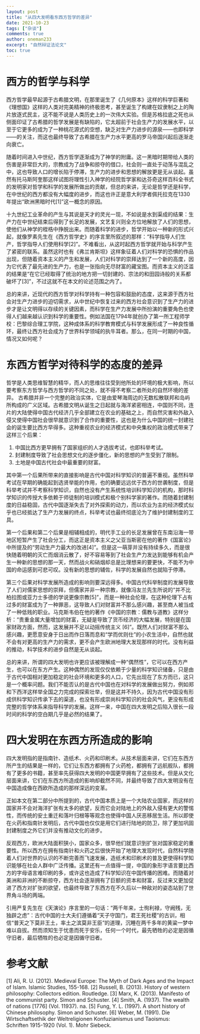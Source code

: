 ```yaml
---
layout: post
title: "从四大发明看东西方哲学的差异"
date: 2021-10-23
tags: ["杂谈"]
comments: true
author: oneman233
excerpt: "自然辩证法论文"
toc: true
---
```


# 西方的哲学与科学

西方哲学最早起源于古希腊文明，在那里诞生了《几何原本》这样的科学巨著和《理想国》这样的人类对完美精神的终极思考，甚至诞生了构建在奴隶制之上的陶片放逐式民主，这不能不说是人类历史上的一次伟大实验。但是苏格拉底之死也从侧面印证了古希腊的哲学发展是有缺陷的，它太超前于社会生产力的发展水平，以至于它更多的成为了一种桃花源式的空想，缺乏对生产力进步的源泉——也即科学——的关注，而这也最终导致了古希腊在生产力水平更高的罗马帝国兴起后逐渐走向衰亡。

随着时间进入中世纪，西方哲学逐渐成为了神学的附庸。这一黑暗时期带给人类的伤害是非常巨大的，宗教成为了战争和掠夺的借口，社会则一直处于动荡与混乱之中，这也导致人口的增长陷于停滞，生产力的进步和思想的解放更是无从谈起。虽然有托马斯阿奎那这样试图将理性引入神学的经院哲学家和达芬奇这样百科全书式的发明家对哲学和科学的发展所做出的贡献，但总的来讲，无论是哲学还是科学，在中世纪的西方都没有大幅度的进步，而这也许正是意大利学者佩托拉克在1330年提出“欧洲黑暗时代[1]”这一概念的原因。

十九世纪工业革命的产生与其说是天才的灵光一现，不如说是水到渠成的结果：生产力在中世纪结束后得到了长足的发展，文艺复兴则全方位地解放了人们的思想，使他们从神学的桎梏中挣脱出来。而随着科学的进步，哲学开始以一种新的形式兴起，就像罗素先生在《西方哲学史》的序言里所叙述的那样：“科学指导人们生产，哲学指导人们使用科学[2]”。不难看出，从这时起西方哲学就开始与科学产生了紧密的联系。虽然这时也有《弗兰肯斯坦》这样象征着人们对科学的恐惧的作品出现，但随着资本主义的产生和发展，人们对科学的崇拜达到了一个新的高度，因为它代表了最先进的生产力，也是一张指向无尽财富的藏宝图。而资本主义的泛滥的结果是“在它已经取得了统治的地方把一切封建的、宗法的和田园诗般的关系都破坏了[3]”，不过这就不在本文的论述范围之内了。

总的来讲，近现代的西方哲学对科学持有一种包容和鼓励的态度，这来源于西方社会对生产力进步的迫切需求，从中世纪中恢复过来的西方社会意识到了生产力的进步才是让文明得以存续的关键因素，而科学在生产力发展中所扮演的重要角色也使得人们越来越认识到科学的重要性。例如法国在1794年就创办了第一所工程师学校：巴黎综合理工学院，这种成体系的科学教育模式与科学发展形成了一种良性循环，最终让西方社会成为了世界科学领域的执牛耳者。那么，在同一时期的中国，情况又如何呢？

# 东西方哲学对待科学的态度的差异

哲学是人类思维智慧的精华，而人的思维往往受到他所处的环境的极大影响，所以要考察东方哲学与西方哲学的不同之处，就不得不考察二者所处的自然环境的差异。
古希腊并非一个完整的政治实体，它是由爱琴海周边的无数松散联邦和岛屿所构成的广义区域。古希腊文明从诞生之日起就与海洋紧密相连，中国则不同，连片的大陆使得中国古代经济几乎全部建立在农业的基础之上，而自然灾害和外敌入侵又使得中国社会很早就意识到了合作的重要性，这也是为什么中国的统一封建社会的诞生要比西方早得多。这种重视农业的经济模式和中央集权的政治模式带来了这样三个后果：
1.	中国比西方更早拥有了国家组织的人才选拔考试，也即科举考试。
2.	封建制度导致了社会思想文化的逐步僵化，新的思想的产生受到了限制。
3.	土地是中国古代社会中最重要的财富。

其中第一个后果所带来的直接影响是古代中国对科学知识的普遍不重视。虽然科举考试在早期的确能起到选贤举能的作用，也的确要远远优于西方的世袭制度，但是科举考试并不考察科学知识，自然也没有产生系统性培训科学知识的机构，那时科学知识的传授大多依赖于师徒制的培训模式和极个别科学家的著作。而随着封建制度的日益稳固，古代中国逐渐失去了对外探索的动力，而以农业为主的经济模式似乎也已经抵达了生产力发展的终点，科举考试也最终彻底沦为了维护封建制度的工具。

第一个后果和第二个后果是相辅相成的，明代手工业的长足发展曾在东南沿海一带地区短暂产生了社会分工，而这正是资本主义之父亚当斯密在他的著作《国富论》中所提及的“劳动生产力最大的改进[4]”。但是这一萌芽并没有持续多久，而是很快随着明朝的灭亡而烟消云散了，好不容易等到了社会生产力发达到能够有机会产生一种新的思想的那一天，然而战火和硝烟却总是比理想来的要更快，不能不为中国的命运感到可悲可叹。没有新的思想的辅佐，科学的发展自然也就陷于停滞。

第三个后果对科学发展所造成的影响则要深远得多。中国古代科举制度的发展导致了人们对儒家思想的崇拜，但儒家并非一种宗教，就像冯友兰先生所说的“并不比柏拉图或亚力士多德的学说更像宗教[5]”，而是一种社会伦理，在这种伦理下占有过多的财富成为了一种罪恶，这导致人们对财富并不那么感兴趣，甚至商人被当成了一种低贱的职业。马克斯韦伯在他的著作《中国的宗教：儒教与道教》这样分析：“贵重金属大量增加的财富，无疑是导致了货币经济的大幅发展，特别是在国家财政方面，然而，这发展并不足以动摇传统主义 [6]”。既然人们对财富不那么感兴趣，更愿意安身于日出而作日落而息和“学而优则仕”的小农生活中，自然也就不会有对更高的生产力的需求，更不会产生欧洲地理大发现那样的时代。没有利益的推动，科学技术的进步自然是无从谈起。

总的来讲，所谓的四大发明也许更应该被理解成一种“偶然性”，它可以在西方产生，也可以在东方产生。这种偶然的发现仅仅依赖于少量的科学知识储备，只是由于古代中国相对更加稳定的社会环境和更多的人口，它先出现在了东方而已，这只是一个概率问题。我们不能否认的是古代中国也在对科学的发展做出努力，例如郑和下西洋这样举全国之力完成的探索壮举，但是这并不持久，因为古代中国没有形成供科学知识传承下去的渠道，也没有形成崇尚科学知识的社会风气，更没有形成完整的哲学体系来指导科学的发展。这样一来，中国在四大发明之后陷入很长一段时间的科学的空白期几乎是必然的结果了。

# 四大发明在东西方所造成的影响

四大发明指的是指南针、造纸术、火药和印刷术。从技术层面来讲，它们在东西方所产生的结果是一样的，它们让东西方都拥有了火药枪，都拥有了远航舰队，都拥有了更多的书籍，甚至率先获得四大发明的中国更早拥有了这些技术。但是从文化层面来讲，它们在东西方所造成的影响却截然不同，并最终导致了四大发明没有在中国造成像在西欧所造成的那样深远的变革。

正如本文在第二部分中所提到的，古代中国本质上是一个大陆农业国家，而这样的国家并不会对海洋扩张有太多的欲望，反而它会对陆地上的外敌入侵有更大的警惕性，而传统的安土重迁和落叶归根等等观念也使得中国人厌恶移居生活。所以即使在火药和指南针发明后，古代中国也仅仅是用它们进行陆地的防卫，除了更加巩固封建制度之外它们并没有推动文化的进步。

反观西方，欧洲大陆面积狭小，国家众多，很早他们就意识到扩张对国家稳定的重要性。所以西方在拥有指南针和火药之后很快开始了地理大发现时代，自然科学随着人们对世界的认识的不断完善而飞速发展，造纸术和印刷术的普及更使得科学知识能够在社会人群中广泛传播。这里还有一点值得一提，中国的象形字语言要比西方的字母语言难印刷的多，或许这也造成了科学知识在中国传播的困难。而随着对美洲和非洲的不断掠夺，西方社会逐渐拥有了巨额的资本和财富，反过来又更加促进了西方对扩张的欲望，也最终导致了东西方在不久后以一种敌对的姿态站到了世界角斗场的两端。

引用严复先生在《天演论》序言里的一句话：“两千年来，士徇利禄，守阙残，无独辟之虑”：古代中国的士大夫们遵循着“天子守国门，君王死社稷”的古训，相信“普天之下莫非王土，率土之滨莫非王臣”的道理，沉睡在两千多年的黄粱一梦中难以自拔。然而须知生于忧患而死于安乐，任何一个时代，最先牺牲的必定是因循守旧者，最后牺牲的也必定是因循守旧者。

# 参考文献

[1] Ali, R. U. (2012). Medieval Europe: The Myth of Dark Ages and the Impact of Islam. Islamic Studies, 155-168.
[2] Russell, B. (2013). History of western philosophy: Collectors edition. Routledge.
[3] Marx, K. (2013). Manifesto of the communist party. Simon and Schuster.
[4] Smith, A. (1937). The wealth of nations [1776] (Vol. 11937). na.
[5] Fung, Y. L. (1997). A short history of Chinese philosophy. Simon and Schuster.
[6] Weber, M. (1991). Die Wirtschaftsethik der Weltreligionen Konfuzianismus und Taoismus: Schriften 1915-1920 (Vol. 1). Mohr Siebeck.